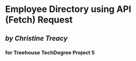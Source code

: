 # **Employee Directory using API (Fetch) Request**
## *by Christine Treacy*
### for Treehouse TechDegree Project 5